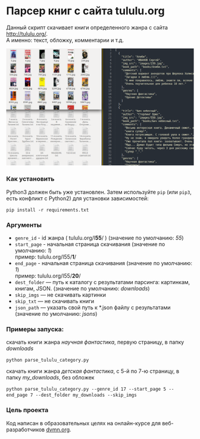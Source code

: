 # Парсер книг с сайта tululu.org

Данный скрипт скачивает книги определенного жанра с сайта http://tululu.org/.  
А именно: текст, обложку, комментарии и т.д.

<img src="screenshots/screenshot_1.png"/>

### Как установить

Python3 должен быть уже установлен. 
Затем используйте `pip` (или `pip3`, есть конфликт с Python2) для установки зависимостей:
```
pip install -r requirements.txt
```

### Аргументы

* `genre_id` - id жанра ( tululu.org/l**55**/ ) (значение по умолчанию: *55*)
* `start_page` - начальная страница скачивания (значение по умолчанию: *1*)    
 пример: tululu.org/l55/**1**/
* `end_page` - начальная страница скачивания (значение по умолчанию: *1*)  
 пример: tululu.org/l55/**20**/ 
* `dest_folder` — путь к каталогу с результатами парсинга: картинкам, книгам, JSON. (значение по умолчанию: *downloads*)
* `skip_imgs` — не скачивать картинки 
* `skip_txt` — не скачивать книги
* `json_path` — указать свой путь к *.json файлу с результатами (значение по умолчанию: *jsons*)

### Примеры запуска:
скачать книги жанра *научная фантастика*, первую страницу, в папку *downloads*
```
python parse_tululu_category.py
```
скачать книги жанра *детская фантастика*, с 5-й по 7-ю страницу, в папку *my_downloads*, без обложек

```
python parse_tululu_category.py --genre_id 17 --start_page 5 --end_page 7 --dest_folder my_downloads --skip_imgs
```
### Цель проекта

Код написан в образовательных целях на онлайн-курсе для веб-разработчиков 
[dvmn.org](https://dvmn.org/modules/website-layout-for-pydev/).
